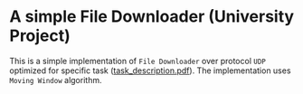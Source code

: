 # A simple File Downloader (University Project)

This is a simple implementation of `File Downloader` over protocol `UDP` optimized for specific task ([task_description.pdf](./task_description.pdf)). The implementation uses `Moving Window` algorithm.

